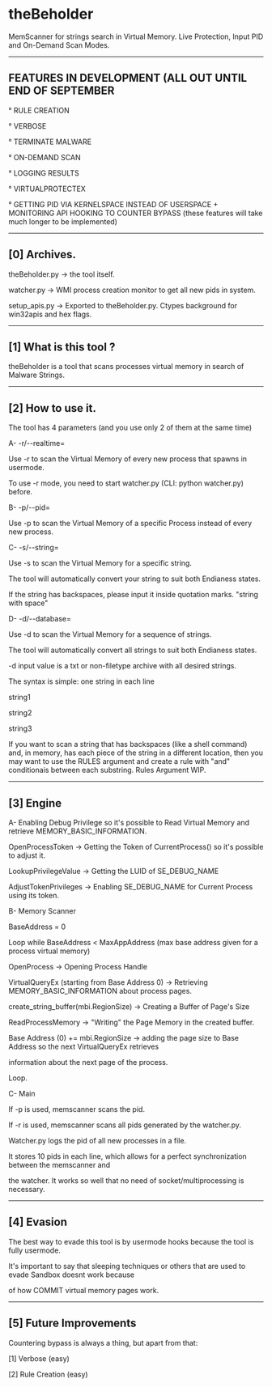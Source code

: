 # theBeholder
MemScanner for strings search in Virtual Memory. Live Protection, Input PID and On-Demand Scan Modes.

------------------------------------------------------------
FEATURES IN DEVELOPMENT (ALL OUT UNTIL END OF SEPTEMBER
------------------------------------------------------------

° RULE CREATION 

° VERBOSE 

° TERMINATE MALWARE

° ON-DEMAND SCAN 

° LOGGING RESULTS 

° VIRTUALPROTECTEX

° GETTING PID VIA KERNELSPACE INSTEAD OF USERSPACE + MONITORING API HOOKING TO COUNTER BYPASS (these features will take much longer to be implemented)

-----------------------------------
[0] Archives.
-----------------------------------
theBeholder.py -> the tool itself.

watcher.py     -> WMI process creation monitor to get all new pids in system. 

setup_apis.py  -> Exported to theBeholder.py. Ctypes background for win32apis and hex flags.

---------------------------------------------------------------------------------------------
[1] What is this tool ?
---------------------------------------------------------------------------------------------

theBeholder is a tool that scans processes virtual memory in search of Malware Strings.

----------------------------------------------------------------------------------------------
[2] How to use it.
----------------------------------------------------------------------------------------------
The tool has 4 parameters (and you use only 2 of them at the same time)

A-   -r/--realtime= 

Use -r to scan the Virtual Memory of every new process that spawns in usermode.

To use -r mode, you need to start watcher.py (CLI: python watcher.py) before.


B-   -p/--pid= 

Use -p to scan the Virtual Memory of a specific Process instead of every new process.


C-   -s/--string=

Use -s to scan the Virtual Memory for a specific string. 

The tool will automatically convert your string to suit both Endianess states.

If the string has backspaces, please input it inside quotation marks.
"string with space"


D-   -d/--database=

Use -d to scan the Virtual Memory for a sequence of strings.

The tool will automatically convert all strings to suit both Endianess states.

-d input value is a txt or non-filetype archive with all desired strings.

The syntax is simple: one string in each line

string1

string2

string3

If you want to scan a string that has backspaces (like a shell command) and, in memory, has each piece of the string in a different location, then you may want to use the RULES argument and create a rule with "and" conditionais between each substring. Rules Argument WIP.



--------------------------------------------------------------------------------
[3] Engine
--------------------------------------------------------------------------------

A- Enabling Debug Privilege so it's possible to Read Virtual Memory and retrieve MEMORY_BASIC_INFORMATION.

OpenProcessToken -> Getting the Token of CurrentProcess() so it's possible to adjust it.

LookupPrivilegeValue -> Getting the LUID of SE_DEBUG_NAME

AdjustTokenPrivileges -> Enabling SE_DEBUG_NAME for Current Process using its token.

B- Memory Scanner

BaseAddress = 0

Loop while BaseAddress < MaxAppAddress (max base address given for a process virtual memory)

OpenProcess -> Opening Process Handle

VirtualQueryEx (starting from Base Address 0) -> Retrieving MEMORY_BASIC_INFORMATION about process pages.

create_string_buffer(mbi.RegionSize) -> Creating a Buffer of Page's Size

ReadProcessMemory -> "Writing" the Page Memory in the created buffer.

Base Address (0) += mbi.RegionSize -> adding the page size to Base Address so the next VirtualQueryEx retrieves

information about the next page of the process.

Loop.

C- Main

If -p is used, memscanner scans the pid.

If -r is used, memscanner scans all pids generated by the watcher.py.

Watcher.py logs the pid of all new processes in a file.

It stores 10 pids in each line, which allows for a perfect synchronization between the memscanner and 

the watcher. It works so well that no need of socket/multiprocessing is necessary.

-----------------------------------------------------------------------------------------------
[4] Evasion 
-----------------------------------------------------------------------------------------------

The best way to evade this tool is by usermode hooks because the tool is fully usermode.

It's important to say that sleeping techniques or others that are used to evade Sandbox doesnt work because 

of how COMMIT virtual memory pages work.

----------------------------------------------------------------------------------------------
[5] Future Improvements
----------------------------------------------------------------------------------------------

Countering bypass is always a thing, but apart from that:

[1] Verbose       (easy)

[2] Rule Creation (easy)


